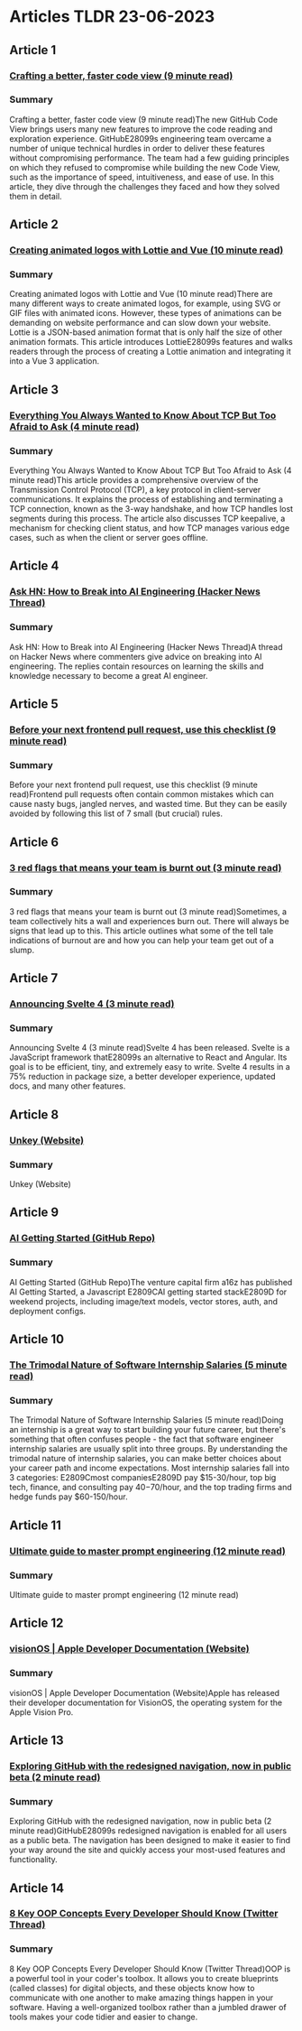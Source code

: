 # Articles TLDR  23-06-2023

## Article 1
### [Crafting a better, faster code view (9 minute read)](https://tldr.tech)
### Summary 
 Crafting a better, faster code view (9 minute read)The new GitHub Code View brings users many new features to improve the code reading and exploration experience. GitHubE28099s engineering team overcame a number of unique technical hurdles in order to deliver these features without compromising performance. The team had a few guiding principles on which they refused to compromise while building the new Code View, such as the importance of speed, intuitiveness, and ease of use. In this article, they dive through the challenges they faced and how they solved them in detail.

## Article 2
### [Creating animated logos with Lottie and Vue  (10 minute read)](https://tldr.tech)
### Summary 
 Creating animated logos with Lottie and Vue  (10 minute read)There are many different ways to create animated logos, for example, using SVG or GIF files with animated icons. However, these types of animations can be demanding on website performance and can slow down your website. Lottie is a JSON-based animation format that is only half the size of other animation formats. This article introduces LottieE28099s features and walks readers through the process of creating a Lottie animation and integrating it into a Vue 3 application.

## Article 3
### [Everything You Always Wanted to Know About TCP But Too Afraid to Ask (4 minute read)</strong>](https://tldr.tech)
### Summary 
 Everything You Always Wanted to Know About TCP But Too Afraid to Ask (4 minute read)</strong>This article provides a comprehensive overview of the Transmission Control Protocol (TCP), a key protocol in client-server communications. It explains the process of establishing and terminating a TCP connection, known as the 3-way handshake, and how TCP handles lost segments during this process. The article also discusses TCP keepalive, a mechanism for checking client status, and how TCP manages various edge cases, such as when the client or server goes offline.

## Article 4
### [Ask HN: How to Break into AI Engineering (Hacker News Thread)](https://tldr.tech)
### Summary 
 Ask HN: How to Break into AI Engineering (Hacker News Thread)A thread on Hacker News where commenters give advice on breaking into AI engineering. The replies contain resources on learning the skills and knowledge necessary to become a great AI engineer.

## Article 5
### [Before your next frontend pull request, use this checklist (9 minute read)](https://tldr.tech)
### Summary 
 Before your next frontend pull request, use this checklist (9 minute read)Frontend pull requests often contain common mistakes which can cause nasty bugs, jangled nerves, and wasted time. But they can be easily avoided by following this list of 7 small (but crucial) rules.

## Article 6
### [3 red flags that means your team is burnt out (3 minute read)](https://tldr.tech)
### Summary 
 3 red flags that means your team is burnt out (3 minute read)Sometimes, a team collectively hits a wall and experiences burn out. There will always be signs that lead up to this. This article outlines what some of the tell tale indications of burnout are and how you can help your team get out of a slump.

## Article 7
### [Announcing Svelte 4 (3 minute read)](https://tldr.tech)
### Summary 
 Announcing Svelte 4 (3 minute read)Svelte 4 has been released. Svelte is a JavaScript framework thatE28099s an alternative to React and Angular. Its goal is to be efficient, tiny, and extremely easy to write. Svelte 4 results in a 75% reduction in package size, a better developer experience, updated docs, and many other features.

## Article 8
### [Unkey (Website)](https://tldr.tech)
### Summary 
 Unkey (Website)

## Article 9
### [AI Getting Started (GitHub Repo)](https://tldr.tech)
### Summary 
 AI Getting Started (GitHub Repo)The venture capital firm a16z has published AI Getting Started, a Javascript E2809CAI getting started stackE2809D for weekend projects, including image/text models, vector stores, auth, and deployment configs.

## Article 10
### [The Trimodal Nature of Software Internship Salaries (5 minute read)](https://tldr.tech)
### Summary 
 The Trimodal Nature of Software Internship Salaries (5 minute read)Doing an internship is a great way to start building your future career, but there's something that often confuses people - the fact that software engineer internship salaries are usually split into three groups. By understanding the trimodal nature of internship salaries, you can make better choices about your career path and income expectations. Most internship salaries fall into 3 categories: E2809Cmost companiesE2809D pay $15-30/hour, top big tech, finance, and consulting pay $40-$70/hour, and the top trading firms and hedge funds pay $60-150/hour.</span>

## Article 11
### [Ultimate guide to master prompt engineering (12 minute read)](https://tldr.tech)
### Summary 
 Ultimate guide to master prompt engineering (12 minute read)

## Article 12
### [visionOS | Apple Developer Documentation (Website)](https://tldr.tech)
### Summary 
 visionOS | Apple Developer Documentation (Website)Apple has released their developer documentation for VisionOS, the operating system for the Apple Vision Pro.

## Article 13
### [Exploring GitHub with the redesigned navigation, now in public beta (2 minute read)](https://tldr.tech)
### Summary 
 Exploring GitHub with the redesigned navigation, now in public beta (2 minute read)GitHubE28099s redesigned navigation is enabled for all users as a public beta. The navigation has been designed to make it easier to find your way around the site and quickly access your most-used features and functionality.

## Article 14
### [8 Key OOP Concepts Every Developer Should Know (Twitter Thread)](https://tldr.tech)
### Summary 
 8 Key OOP Concepts Every Developer Should Know (Twitter Thread)OOP is a powerful tool in your coder's toolbox. It allows you to create blueprints (called classes) for digital objects, and these objects know how to communicate with one another to make amazing things happen in your software. Having a well-organized toolbox rather than a jumbled drawer of tools makes your code tidier and easier to change.

